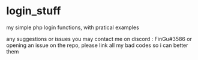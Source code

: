 # login_stuff
my simple php login functions, with pratical examples

any suggestions or issues you may contact me on discord : FinGu#3586 or opening an issue on the repo,
please link all my bad codes so i can better them
